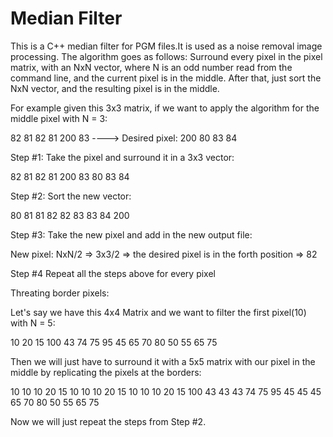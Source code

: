 # Median Filter

This is a C++ median filter for PGM files.It is used as a noise removal image processing.
The algorithm goes as follows: Surround every pixel in the pixel matrix, with an NxN vector, where N is an odd number read from the command line,
and the current pixel is in the middle. After that, just sort the NxN vector, and the resulting pixel is in the middle.

For example given this 3x3 matrix, if we want to apply the algorithm for the middle pixel with N = 3:

82  81  82
81  200 83        ----> Desired pixel: 200
80  83  84

Step #1: Take the pixel and surround it in a 3x3 vector:

82 81 82 81 200 83 80 83 84

Step #2: Sort the new vector:

80 81 81 82 82 83 83 84 200

Step #3: Take the new pixel and add in the new output file:

New pixel: NxN/2 => 3x3/2 => the desired pixel is in the forth position => 82

Step #4 Repeat all the steps above for every pixel

Threating border pixels:

Let's say we have this 4x4 Matrix and we want to filter the first pixel(10) with N = 5:

10 20 15 100
43 74 75 95
45 65 70 80
50 55 65 75

Then we will just have to surround it with a 5x5 matrix with our pixel in the middle by replicating the pixels at the borders:

10 10 10 20 15
10 10 10 20 15
10 10 10 20 15 100
43 43 43 74 75 95
45 45 45 65 70 80
      50 55 65 75

Now we will just repeat the steps from Step #2.

